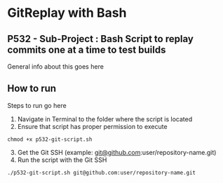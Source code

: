 GitReplay with Bash
===================
P532 - Sub-Project : Bash Script to replay commits one at a time to test builds
----------

General info about this goes here
 
How to run
-------------
Steps to run go here

1. Navigate in Terminal to the folder where the script is located
2. Ensure that script has proper permission to execute
```
chmod +x p532-git-script.sh 
```
3. Get the Git SSH (example: git@github.com:user/repository-name.git)
4. Run the script with the Git SSH
```
./p532-git-script.sh git@github.com:user/repository-name.git
```


